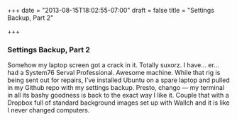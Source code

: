 +++
date = "2013-08-15T18:02:55-07:00"
draft = false
title = "Settings Backup, Part 2"

+++

### Settings Backup, Part 2

Somehow my laptop screen got a crack in it. Totally suxorz. I have… er… had a System76 Serval Professional. Awesome machine. While that rig is being sent out for repairs, I’ve installed Ubuntu on a spare laptop and pulled in my Github repo with my settings backup. Presto, chango — my terminal in all its bashy goodness is back to the exact way I like it. Couple that with a Dropbox full of standard background images set up with Wallch and it is like I never changed computers.